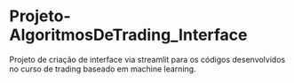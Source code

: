 # Projeto-AlgoritmosDeTrading_Interface
Projeto de criação de interface via streamlit para os códigos desenvolvidos no curso de trading baseado em machine learning.
